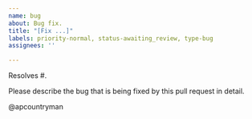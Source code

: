 ```yaml
---
name: bug
about: Bug fix.
title: "[Fix ...]"
labels: priority-normal, status-awaiting_review, type-bug
assignees: ''

---
```


Resolves #.

Please describe the bug that is being fixed by this pull request in detail.

@apcountryman
